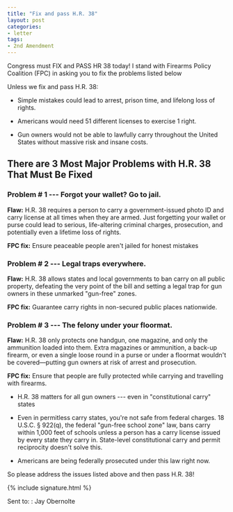 ```yaml
---
title: "Fix and pass H.R. 38"
layout: post
categories:
- letter
tags:
- 2nd Amendment
---
```


Congress must FIX and PASS HR 38 today! I stand with Firearms Policy Coalition (FPC) in asking you to fix the problems listed below

Unless we fix and pass H.R. 38:

- Simple mistakes could lead to arrest, prison time, and lifelong loss of rights.

- Americans would need 51 different licenses to exercise 1 right.

- Gun owners would not be able to lawfully carry throughout the United States without massive risk and insane costs.

## There are 3 Most Major Problems with H.R. 38 That Must Be Fixed

### Problem # 1 --- Forgot your wallet? Go to jail.

**Flaw:** H.R. 38 requires a person to carry a government-issued photo ID and carry license at all times when they are armed. Just forgetting your wallet or purse could lead to serious, life-altering criminal charges, prosecution, and potentially even a lifetime loss of rights. 

**FPC fix:** Ensure peaceable people aren't jailed for honest mistakes

### Problem # 2 --- Legal traps everywhere.

**Flaw:** H.R. 38 allows states and local governments to ban carry on all public property, defeating the very point of the bill and setting a legal trap for gun owners in these unmarked "gun-free" zones.

**FPC fix:** Guarantee carry rights in non-secured public places nationwide.

### Problem # 3 --- The felony under your floormat.

**Flaw:** H.R. 38 only protects one handgun, one magazine, and only the ammunition loaded into them. Extra magazines or ammunition, a back-up firearm, or even a single loose round in a purse or under a floormat wouldn't be covered—putting gun owners at risk of arrest and prosecution. 

**FPC fix:** Ensure that people are fully protected while carrying and travelling with firearms.

- H.R. 38 matters for all gun owners --- even in "constitutional carry" states

- Even in permitless carry states, you're not safe from federal charges. 18 U.S.C. § 922(q), the federal "gun-free school zone" law, bans carry within 1,000 feet of schools unless a person has a carry license issued by every state they carry in. 
State-level constitutional carry and permit reciprocity doesn't solve this.

- Americans are being federally prosecuted under this law right now.

So please address the issues listed above and then pass H.R. 38!

{% include signature.html %}

Sent to:
: Jay Obernolte
